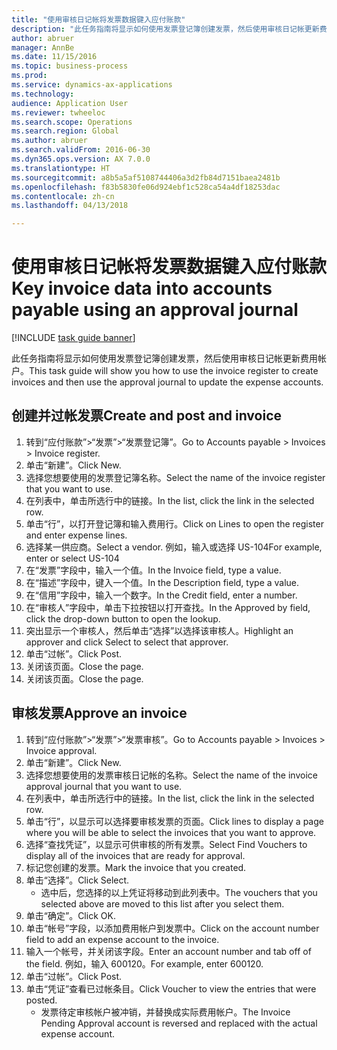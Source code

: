 ```yaml
--- 
title: "使用审核日记帐将发票数据键入应付账款"
description: "此任务指南将显示如何使用发票登记簿创建发票，然后使用审核日记帐更新费用帐户。"
author: abruer
manager: AnnBe
ms.date: 11/15/2016
ms.topic: business-process
ms.prod: 
ms.service: dynamics-ax-applications
ms.technology: 
audience: Application User
ms.reviewer: twheeloc
ms.search.scope: Operations
ms.search.region: Global
ms.author: abruer
ms.search.validFrom: 2016-06-30
ms.dyn365.ops.version: AX 7.0.0
ms.translationtype: HT
ms.sourcegitcommit: a8b5a5af5108744406a3d2fb84d7151baea2481b
ms.openlocfilehash: f83b5830fe06d924ebf1c528ca54a4df18253dac
ms.contentlocale: zh-cn
ms.lasthandoff: 04/13/2018

---
```

# <a name="key-invoice-data-into-accounts-payable-using-an-approval-journal"></a><span data-ttu-id="8289a-103">使用审核日记帐将发票数据键入应付账款</span><span class="sxs-lookup"><span data-stu-id="8289a-103">Key invoice data into accounts payable using an approval journal</span></span>

[!INCLUDE [task guide banner](../../includes/task-guide-banner.md)]

<span data-ttu-id="8289a-104">此任务指南将显示如何使用发票登记簿创建发票，然后使用审核日记帐更新费用帐户。</span><span class="sxs-lookup"><span data-stu-id="8289a-104">This task guide will show you how to use the invoice register to create invoices and then use the approval journal to update the expense accounts.</span></span>


## <a name="create-and-post-and-invoice"></a><span data-ttu-id="8289a-105">创建并过帐发票</span><span class="sxs-lookup"><span data-stu-id="8289a-105">Create and post and invoice</span></span>
1. <span data-ttu-id="8289a-106">转到“应付账款”>“发票”>“发票登记簿”。</span><span class="sxs-lookup"><span data-stu-id="8289a-106">Go to Accounts payable > Invoices > Invoice register.</span></span>
2. <span data-ttu-id="8289a-107">单击“新建”。</span><span class="sxs-lookup"><span data-stu-id="8289a-107">Click New.</span></span>
3. <span data-ttu-id="8289a-108">选择您想要使用的发票登记簿名称。</span><span class="sxs-lookup"><span data-stu-id="8289a-108">Select the name of the invoice register that you want to use.</span></span>
4. <span data-ttu-id="8289a-109">在列表中，单击所选行中的链接。</span><span class="sxs-lookup"><span data-stu-id="8289a-109">In the list, click the link in the selected row.</span></span>
5. <span data-ttu-id="8289a-110">单击“行”，以打开登记簿和输入费用行。</span><span class="sxs-lookup"><span data-stu-id="8289a-110">Click on Lines to open the register and enter expense lines.</span></span>
6. <span data-ttu-id="8289a-111">选择某一供应商。</span><span class="sxs-lookup"><span data-stu-id="8289a-111">Select a vendor.</span></span> <span data-ttu-id="8289a-112">例如，输入或选择 US-104</span><span class="sxs-lookup"><span data-stu-id="8289a-112">For example, enter or select US-104</span></span>
7. <span data-ttu-id="8289a-113">在“发票”字段中，输入一个值。</span><span class="sxs-lookup"><span data-stu-id="8289a-113">In the Invoice field, type a value.</span></span>
8. <span data-ttu-id="8289a-114">在“描述”字段中，键入一个值。</span><span class="sxs-lookup"><span data-stu-id="8289a-114">In the Description field, type a value.</span></span>
9. <span data-ttu-id="8289a-115">在“信用”字段中，输入一个数字。</span><span class="sxs-lookup"><span data-stu-id="8289a-115">In the Credit field, enter a number.</span></span>
10. <span data-ttu-id="8289a-116">在“审核人”字段中，单击下拉按钮以打开查找。</span><span class="sxs-lookup"><span data-stu-id="8289a-116">In the Approved by field, click the drop-down button to open the lookup.</span></span>
11. <span data-ttu-id="8289a-117">突出显示一个审核人，然后单击“选择”以选择该审核人。</span><span class="sxs-lookup"><span data-stu-id="8289a-117">Highlight an approver and click Select to select that approver.</span></span>
12. <span data-ttu-id="8289a-118">单击“过帐”。</span><span class="sxs-lookup"><span data-stu-id="8289a-118">Click Post.</span></span>
13. <span data-ttu-id="8289a-119">关闭该页面。</span><span class="sxs-lookup"><span data-stu-id="8289a-119">Close the page.</span></span>
14. <span data-ttu-id="8289a-120">关闭该页面。</span><span class="sxs-lookup"><span data-stu-id="8289a-120">Close the page.</span></span>

## <a name="approve-an-invoice"></a><span data-ttu-id="8289a-121">审核发票</span><span class="sxs-lookup"><span data-stu-id="8289a-121">Approve an invoice</span></span>
1. <span data-ttu-id="8289a-122">转到“应付账款”>“发票”>“发票审核”。</span><span class="sxs-lookup"><span data-stu-id="8289a-122">Go to Accounts payable > Invoices > Invoice approval.</span></span>
2. <span data-ttu-id="8289a-123">单击“新建”。</span><span class="sxs-lookup"><span data-stu-id="8289a-123">Click New.</span></span>
3. <span data-ttu-id="8289a-124">选择您想要使用的发票审核日记帐的名称。</span><span class="sxs-lookup"><span data-stu-id="8289a-124">Select the name of the invoice approval journal that you want to use.</span></span>
4. <span data-ttu-id="8289a-125">在列表中，单击所选行中的链接。</span><span class="sxs-lookup"><span data-stu-id="8289a-125">In the list, click the link in the selected row.</span></span>
5. <span data-ttu-id="8289a-126">单击“行”，以显示可以选择要审核发票的页面。</span><span class="sxs-lookup"><span data-stu-id="8289a-126">Click lines to display a page where you will be able to select the invoices that you want to approve.</span></span>
6. <span data-ttu-id="8289a-127">选择“查找凭证”，以显示可供审核的所有发票。</span><span class="sxs-lookup"><span data-stu-id="8289a-127">Select Find Vouchers to display all of the invoices that are ready for approval.</span></span>
7. <span data-ttu-id="8289a-128">标记您创建的发票。</span><span class="sxs-lookup"><span data-stu-id="8289a-128">Mark the invoice that you created.</span></span>
8. <span data-ttu-id="8289a-129">单击“选择”。</span><span class="sxs-lookup"><span data-stu-id="8289a-129">Click Select.</span></span>
    * <span data-ttu-id="8289a-130">选中后，您选择的以上凭证将移动到此列表中。</span><span class="sxs-lookup"><span data-stu-id="8289a-130">The vouchers that you selected above are moved to this list after you select them.</span></span>  
9. <span data-ttu-id="8289a-131">单击“确定”。</span><span class="sxs-lookup"><span data-stu-id="8289a-131">Click OK.</span></span>
10. <span data-ttu-id="8289a-132">单击“帐号”字段，以添加费用帐户到发票中。</span><span class="sxs-lookup"><span data-stu-id="8289a-132">Click on the account number field to add an expense account to the invoice.</span></span>
11. <span data-ttu-id="8289a-133">输入一个帐号，并关闭该字段。</span><span class="sxs-lookup"><span data-stu-id="8289a-133">Enter an account number and tab off of the field.</span></span> <span data-ttu-id="8289a-134">例如，输入 600120。</span><span class="sxs-lookup"><span data-stu-id="8289a-134">For example, enter 600120.</span></span>
12. <span data-ttu-id="8289a-135">单击“过帐”。</span><span class="sxs-lookup"><span data-stu-id="8289a-135">Click Post.</span></span>
13. <span data-ttu-id="8289a-136">单击“凭证”查看已过帐条目。</span><span class="sxs-lookup"><span data-stu-id="8289a-136">Click Voucher to view the entries that were posted.</span></span>
    * <span data-ttu-id="8289a-137">发票待定审核帐户被冲销，并替换成实际费用帐户。</span><span class="sxs-lookup"><span data-stu-id="8289a-137">The Invoice Pending Approval account is reversed and replaced with the actual expense account.</span></span>  


